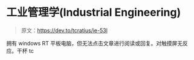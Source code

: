 # 工业管理学(Industrial Engineering)

> 原文：<https://dev.to/tcratius/ie-53l>

拥有 windows RT 平板电脑，但无法点击文章进行阅读或回复。对触摸屏无反应。干杯 tc